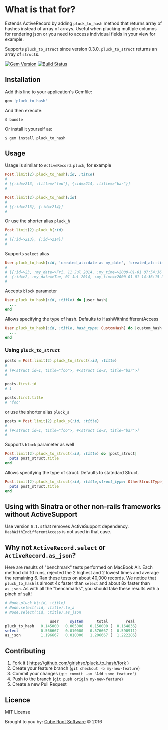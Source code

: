 # What is that for?

Extends ActiveRecord by adding `pluck_to_hash` method that returns array of hashes instead of array of arrays. Useful when plucking multiple columns for rendering json or you need to access individual fields in your view for example.

Supports `pluck_to_struct` since version 0.3.0. `pluck_to_struct` returns an array of `struct`s.

[![Gem Version](https://badge.fury.io/rb/pluck_to_hash.png)](http://badge.fury.io/rb/pluck_to_hash) [![Build Status](https://travis-ci.org/girishso/pluck_to_hash.svg?branch=master)](https://travis-ci.org/girishso/pluck_to_hash)

## Installation

Add this line to your application's Gemfile:

```ruby
gem 'pluck_to_hash'
```

And then execute:

    $ bundle

Or install it yourself as:

    $ gem install pluck_to_hash

## Usage

Usage is similar to `ActiveRecord.pluck`, for example

```ruby
Post.limit(2).pluck_to_hash(:id, :title)
#
# [{:id=>213, :title=>"foo"}, {:id=>214, :title=>"bar"}]
#

Post.limit(2).pluck_to_hash(:id)
#
# [{:id=>213}, {:id=>214}]
#
```

Or use the shorter alias `pluck_h`

```ruby
Post.limit(2).pluck_h(:id)
#
# [{:id=>213}, {:id=>214}]
#
```

Supports `select` alias

```ruby
User.pluck_to_hash(:id, 'created_at::date as my_date', 'created_at::time as my_time')
#
# [{:id=>23, :my_date=>Fri, 11 Jul 2014, :my_time=>2000-01-01 07:54:36 UTC},
#  {:id=>2, :my_date=>Tue, 01 Jul 2014, :my_time=>2000-01-01 14:36:15 UTC}]
#
```

Accepts `block` parameter

```ruby
User.pluck_to_hash(:id, :title) do |user_hash|
  ...
end
```

Allows specifying the type of hash. Defaults to HashWithIndifferentAccess

```ruby
User.pluck_to_hash(:id, :title, hash_type: CustomHash) do |custom_hash|
  ...
end
```

### Using `pluck_to_struct`

```ruby
posts = Post.limit(2).pluck_to_struct(:id, :title)
#
# [#<struct id=1, title="foo">, #<struct id=2, title="bar">]
#

posts.first.id
# 1

posts.first.title
# "foo"

```

or use the shorter alias `pluck_s`

```ruby
posts = Post.limit(2).pluck_s(:id, :title)
#
# [#<struct id=1, title="foo">, #<struct id=2, title="bar">]
#
```

Supports `block` parameter as well

```ruby
Post.limit(2).pluck_to_struct(:id, :title) do |post_struct|
  puts post_struct.title
end
```

Allows specifying the type of struct. Defaults to statndard Struct.
```ruby
Post.limit(2).pluck_to_struct(:id, :title,struct_type: OtherStructType) do |post_struct|
  puts post_struct.title
end
```

## Using with Sinatra or other non-rails frameworks without ActiveSupport

Use version `0.1.4` that removes ActiveSupport dependency. `HashWithIndifferentAccess` is not used in that case.

## Why not `ActiveRecord.select` or `ActiveRecord.as_json`?

Here are results of "benchmark" tests performed on MacBook Air. Each method did 10 runs, rejected the 2 highest and 2 lowest times and average the remaining 6. Ran these tests on about 40,000 records. We notice that `pluck_to_hash` is almost 4x faster than `select` and about 8x faster than `as_json`. As with all the "benchmarks", you should take these results with a pinch of salt!

```ruby
# Node.pluck_h(:id, :title)
# Node.select(:id, :title).to_a
# Node.select(:id, :title).as_json

                    user     system      total        real
pluck_to_hash   0.145000   0.005000   0.150000 (  0.164836)
select          0.566667   0.010000   0.576667 (  0.590911)
as_json         1.196667   0.010000   1.206667 (  1.222286)
```

## Contributing

1. Fork it ( https://github.com/girishso/pluck_to_hash/fork )
2. Create your feature branch (`git checkout -b my-new-feature`)
3. Commit your changes (`git commit -am 'Add some feature'`)
4. Push to the branch (`git push origin my-new-feature`)
5. Create a new Pull Request

## Licence
MIT License

Brought to you by: [Cube Root Software](http://www.cuberoot.in) &copy; 2016
